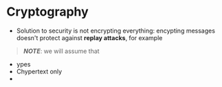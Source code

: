 # Cryptography

* Solution to security is not encrypting everything: encypting messages doesn't protect against **replay attacks**, for example

> ___NOTE___: we will assume that 

* ypes
* Chypertext only
* 